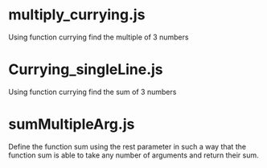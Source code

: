 # multiply_currying.js
Using function currying find the multiple of 3 numbers

# Currying_singleLine.js
Using function currying find the sum of 3 numbers

# sumMultipleArg.js
Define the function sum using the rest parameter in such a way that the function sum is able to take any number of arguments and return their sum.
